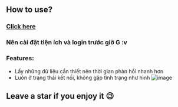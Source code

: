 ## How to use?
### [Click here](https://www.youtube.com/watch?v=AmXWZxpP6xc)
### Nên cài đặt tiện ích và login trước giờ G :v
### Features:
- Lấy những dữ liệu cần thiết nên thời gian phản hồi nhanh hơn
- Luôn ở trạng thái kết nối, không gặp tình trạng như hình ![image](https://user-images.githubusercontent.com/52489964/122705302-a2445980-d27f-11eb-8af0-54dcc37790a6.png)
## Leave a star if you enjoy it 😉
